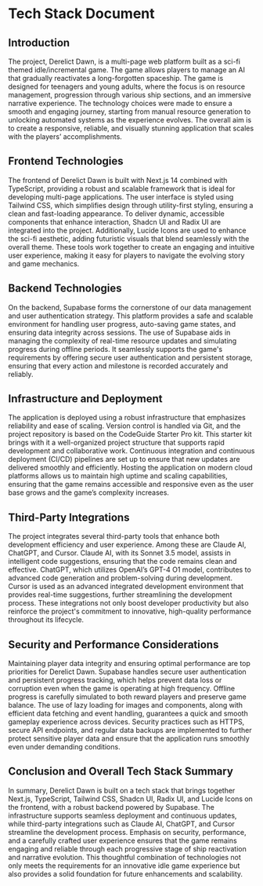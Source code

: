 # Tech Stack Document

## Introduction

The project, Derelict Dawn, is a multi-page web platform built as a sci-fi themed idle/incremental game. The game allows players to manage an AI that gradually reactivates a long-forgotten spaceship. The game is designed for teenagers and young adults, where the focus is on resource management, progression through various ship sections, and an immersive narrative experience. The technology choices were made to ensure a smooth and engaging journey, starting from manual resource generation to unlocking automated systems as the experience evolves. The overall aim is to create a responsive, reliable, and visually stunning application that scales with the players’ accomplishments.

## Frontend Technologies

The frontend of Derelict Dawn is built with Next.js 14 combined with TypeScript, providing a robust and scalable framework that is ideal for developing multi-page applications. The user interface is styled using Tailwind CSS, which simplifies design through utility-first styling, ensuring a clean and fast-loading appearance. To deliver dynamic, accessible components that enhance interaction, Shadcn UI and Radix UI are integrated into the project. Additionally, Lucide Icons are used to enhance the sci-fi aesthetic, adding futuristic visuals that blend seamlessly with the overall theme. These tools work together to create an engaging and intuitive user experience, making it easy for players to navigate the evolving story and game mechanics.

## Backend Technologies

On the backend, Supabase forms the cornerstone of our data management and user authentication strategy. This platform provides a safe and scalable environment for handling user progress, auto-saving game states, and ensuring data integrity across sessions. The use of Supabase aids in managing the complexity of real-time resource updates and simulating progress during offline periods. It seamlessly supports the game's requirements by offering secure user authentication and persistent storage, ensuring that every action and milestone is recorded accurately and reliably.

## Infrastructure and Deployment

The application is deployed using a robust infrastructure that emphasizes reliability and ease of scaling. Version control is handled via Git, and the project repository is based on the CodeGuide Starter Pro kit. This starter kit brings with it a well-organized project structure that supports rapid development and collaborative work. Continuous integration and continuous deployment (CI/CD) pipelines are set up to ensure that new updates are delivered smoothly and efficiently. Hosting the application on modern cloud platforms allows us to maintain high uptime and scaling capabilities, ensuring that the game remains accessible and responsive even as the user base grows and the game’s complexity increases.

## Third-Party Integrations

The project integrates several third-party tools that enhance both development efficiency and user experience. Among these are Claude AI, ChatGPT, and Cursor. Claude AI, with its Sonnet 3.5 model, assists in intelligent code suggestions, ensuring that the code remains clean and effective. ChatGPT, which utilizes OpenAI’s GPT-4 O1 model, contributes to advanced code generation and problem-solving during development. Cursor is used as an advanced integrated development environment that provides real-time suggestions, further streamlining the development process. These integrations not only boost developer productivity but also reinforce the project's commitment to innovative, high-quality performance throughout its lifecycle.

## Security and Performance Considerations

Maintaining player data integrity and ensuring optimal performance are top priorities for Derelict Dawn. Supabase handles secure user authentication and persistent progress tracking, which helps prevent data loss or corruption even when the game is operating at high frequency. Offline progress is carefully simulated to both reward players and preserve game balance. The use of lazy loading for images and components, along with efficient data fetching and event handling, guarantees a quick and smooth gameplay experience across devices. Security practices such as HTTPS, secure API endpoints, and regular data backups are implemented to further protect sensitive player data and ensure that the application runs smoothly even under demanding conditions.

## Conclusion and Overall Tech Stack Summary

In summary, Derelict Dawn is built on a tech stack that brings together Next.js, TypeScript, Tailwind CSS, Shadcn UI, Radix UI, and Lucide Icons on the frontend, with a robust backend powered by Supabase. The infrastructure supports seamless deployment and continuous updates, while third-party integrations such as Claude AI, ChatGPT, and Cursor streamline the development process. Emphasis on security, performance, and a carefully crafted user experience ensures that the game remains engaging and reliable through each progressive stage of ship reactivation and narrative evolution. This thoughtful combination of technologies not only meets the requirements for an innovative idle game experience but also provides a solid foundation for future enhancements and scalability.

